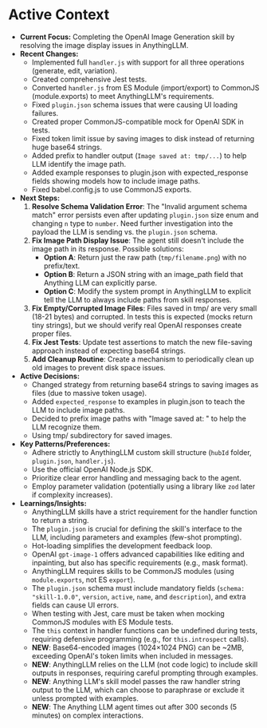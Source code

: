 # Active Context

*   **Current Focus:** Completing the OpenAI Image Generation skill by resolving the image display issues in AnythingLLM.
*   **Recent Changes:** 
    *   Implemented full `handler.js` with support for all three operations (generate, edit, variation).
    *   Created comprehensive Jest tests.
    *   Converted `handler.js` from ES Module (import/export) to CommonJS (module.exports) to meet AnythingLLM's requirements.
    *   Fixed `plugin.json` schema issues that were causing UI loading failures.
    *   Created proper CommonJS-compatible mock for OpenAI SDK in tests.
    *   Fixed token limit issue by saving images to disk instead of returning huge base64 strings.
    *   Added prefix to handler output (`Image saved at: tmp/...`) to help LLM identify the image path.
    *   Added example responses to plugin.json with expected_response fields showing models how to include image paths.
    *   Fixed babel.config.js to use CommonJS exports.
*   **Next Steps:**
    1.  **Resolve Schema Validation Error**: The "Invalid argument schema match" error persists even after updating `plugin.json` size enum and changing `n` type to `number`. Need further investigation into the payload the LLM is sending vs. the `plugin.json` schema.
    2.  **Fix Image Path Display Issue**: The agent still doesn't include the image path in its response. Possible solutions:
        * **Option A**: Return just the raw path (`tmp/filename.png`) with no prefix/text.
        * **Option B**: Return a JSON string with an image_path field that Anything LLM can explicitly parse.
        * **Option C**: Modify the system prompt in AnythingLLM to explicit tell the LLM to always include paths from skill responses.
    2.  **Fix Empty/Corrupted Image Files**: Files saved in tmp/ are very small (18-21 bytes) and corrupted. In tests this is expected (mocks return tiny strings), but we should verify real OpenAI responses create proper files.
    3.  **Fix Jest Tests**: Update test assertions to match the new file-saving approach instead of expecting base64 strings.
    4.  **Add Cleanup Routine**: Create a mechanism to periodically clean up old images to prevent disk space issues.
*   **Active Decisions:**
    *   Changed strategy from returning base64 strings to saving images as files (due to massive token usage).
    *   Added `expected_response` to examples in plugin.json to teach the LLM to include image paths.
    *   Decided to prefix image paths with "Image saved at: " to help the LLM recognize them.
    *   Using tmp/ subdirectory for saved images.
*   **Key Patterns/Preferences:**
    *   Adhere strictly to AnythingLLM custom skill structure (`hubId` folder, `plugin.json`, `handler.js`).
    *   Use the official OpenAI Node.js SDK.
    *   Prioritize clear error handling and messaging back to the agent.
    *   Employ parameter validation (potentially using a library like `zod` later if complexity increases).
*   **Learnings/Insights:**
    *   AnythingLLM skills have a strict requirement for the handler function to return a string.
    *   The `plugin.json` is crucial for defining the skill's interface to the LLM, including parameters and examples (few-shot prompting).
    *   Hot-loading simplifies the development feedback loop.
    *   OpenAI `gpt-image-1` offers advanced capabilities like editing and inpainting, but also has specific requirements (e.g., mask format).
    *   AnythingLLM requires skills to be CommonJS modules (using `module.exports`, not ES `export`).
    *   The `plugin.json` schema must include mandatory fields (`schema: "skill-1.0.0"`, `version`, `active`, `name`, and `description`), and extra fields can cause UI errors.
    *   When testing with Jest, care must be taken when mocking CommonJS modules with ES Module tests.
    *   The `this` context in handler functions can be undefined during tests, requiring defensive programming (e.g., for `this.introspect` calls).
    *   **NEW**: Base64-encoded images (1024×1024 PNG) can be ~2MB, exceeding OpenAI's token limits when included in messages.
    *   **NEW**: AnythingLLM relies on the LLM (not code logic) to include skill outputs in responses, requiring careful prompting through examples.
    *   **NEW**: Anything LLM's skill model passes the raw handler string output to the LLM, which can choose to paraphrase or exclude it unless prompted with examples.
    *   **NEW**: The Anything LLM agent times out after 300 seconds (5 minutes) on complex interactions.
